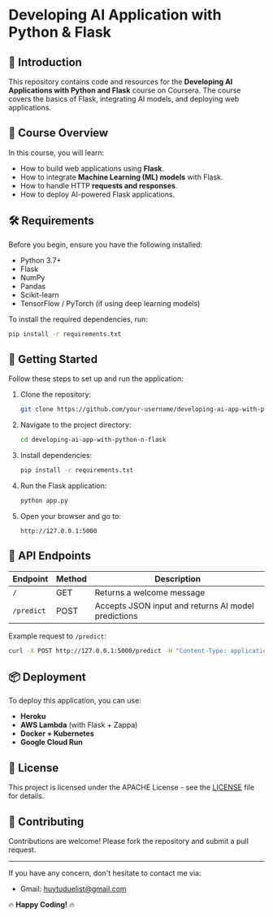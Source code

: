 # Developing AI Application with Python & Flask

## 📌 Introduction
This repository contains code and resources for the **Developing AI Applications with Python and Flask** course on Coursera. The course covers the basics of Flask, integrating AI models, and deploying web applications.

## 📜 Course Overview
In this course, you will learn:
- How to build web applications using **Flask**.
- How to integrate **Machine Learning (ML) models** with Flask.
- How to handle HTTP **requests and responses**.
- How to deploy AI-powered Flask applications.

## 🛠️ Requirements
Before you begin, ensure you have the following installed:

- Python 3.7+
- Flask
- NumPy
- Pandas
- Scikit-learn
- TensorFlow / PyTorch (if using deep learning models)

To install the required dependencies, run:
```bash
pip install -r requirements.txt
```

## 🚀 Getting Started
Follow these steps to set up and run the application:

1. Clone the repository:
   ```bash
   git clone https://github.com/your-username/developing-ai-app-with-python-n-flask.git
   ```
2. Navigate to the project directory:
   ```bash
   cd developing-ai-app-with-python-n-flask
   ```
3. Install dependencies:
   ```bash
   pip install -r requirements.txt
   ```
4. Run the Flask application:
   ```bash
   python app.py
   ```
5. Open your browser and go to:
   ```
   http://127.0.0.1:5000
   ```

## 📡 API Endpoints
| Endpoint       | Method | Description |
|---------------|--------|-------------|
| `/`           | GET    | Returns a welcome message |
| `/predict`    | POST   | Accepts JSON input and returns AI model predictions |

Example request to `/predict`:
```bash
curl -X POST http://127.0.0.1:5000/predict -H "Content-Type: application/json" -d '{"data": [1.2, 3.4, 5.6]}'
```

## 📦 Deployment
To deploy this application, you can use:
- **Heroku**
- **AWS Lambda** (with Flask + Zappa)
- **Docker + Kubernetes**
- **Google Cloud Run**

## 📜 License
This project is licensed under the APACHE License - see the [LICENSE](LICENSE) file for details.

## 🤝 Contributing
Contributions are welcome! Please fork the repository and submit a pull request.

---

If you have any concern, don't hesitate to contact me via:

- Gmail: huytuduelist@gmail.com

🔥 **Happy Coding!** 🔥
